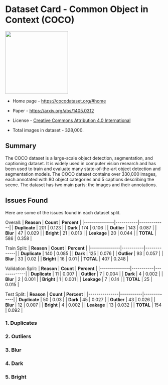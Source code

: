 # Dataset Card - Common Object in Context (COCO)
<img src="https://cocodataset.org/images/coco-examples.jpg" height="200" />

+ Home page - https://cocodataset.org/#home

+ Paper - https://arxiv.org/abs/1405.0312

+ License - [Creative Commons Attribution 4.0 International](https://creativecommons.org/licenses/by/4.0/legalcode)

+ Total images in dataset - 328,000.

## Summary
The COCO dataset is a large-scale object detection, segmentation, and captioning dataset. It is widely used in computer vision research and has been used to train and evaluate many state-of-the-art object detection and segmentation models.
The COCO dataset contains over 330,000 images, each annotated with 80 object categories and 5 captions describing the scene. The dataset has two main parts: the images and their annotations.

## Issues Found
Here are some of the issues found in each dataset split.

Overall:
| **Reason**    | **Count** | **Percent** |
|---------------|-----------|-------------|
| **Duplicate** | 201       | 0.123       |
| **Dark**      | 174       | 0.106       |
| **Outlier**   | 143       | 0.087       |
| **Blur**      | 47        | 0.029       |
| **Bright**    | 21        | 0.013       |
| **Leakage**   | 20        | 0.044       |
| **TOTAL**     | 586       | 0.358       |

Train Split:
| **Reason**    | **Count** | **Percent** |
|---------------|-----------|-------------|
| **Duplicate** | 140       | 0.085       |
| **Dark**      | 125       | 0.076       |
| **Outlier**   | 93        | 0.057       |
| **Blur**      | 33        | 0.02        |
| **Bright**    | 16        | 0.01        |
| **TOTAL**     | 407       | 0.248       |

Validation Split:
| **Reason**    | **Count** | **Percent** |
|---------------|-----------|-------------|
| **Duplicate** | 11        | 0.007       |
| **Outlier**   | 7         | 0.004       |
| **Dark**      | 4         | 0.002       |
| **Blur**      | 2         | 0.001       |
| **Bright**    | 1         | 0.001       |
| **Leakage**   | 7         | 0.14        |
| **TOTAL**     | 25        | 0.015       |

Test Split:
| **Reason**    | **Count** | **Percent** |
|---------------|-----------|-------------|
| **Duplicate** | 50        | 0.03        |
| **Dark**      | 45        | 0.027       |
| **Outlier**   | 43        | 0.026       |
| **Blur**      | 12        | 0.007       |
| **Bright**    | 4         | 0.002       |
| **Leakage**   | 13        | 0.032       |
| **TOTAL**     | 154       | 0.092       |


### 1. Duplicates

### 2. Outliers

### 3. Blur

### 4. Dark

### 5. Bright
